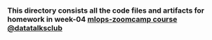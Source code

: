 ### This directory consists all the code files and artifacts for homework in week-04 [mlops-zoomcamp course @datatalksclub](https://github.com/DataTalksClub/mlops-zoomcamp)

